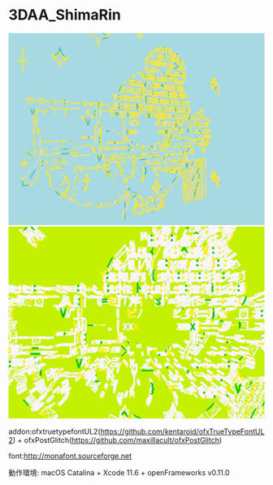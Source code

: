 # 3DAA_ShimaRin

<img src = "https://raw.githubusercontent.com/yuyurigi/3DAA_ShimaRin/master/20200516182338%23%23.png">

<img src = "https://github.com/yuyurigi/3DAA_ShimaRin/blob/master/20200517163944%23%23.png">

addon:ofxtruetypefontUL2(https://github.com/kentaroid/ofxTrueTypeFontUL2) + ofxPostGlitch(https://github.com/maxillacult/ofxPostGlitch)

font:http://monafont.sourceforge.net

動作環境: macOS Catalina + Xcode 11.6 + openFrameworks v0.11.0
